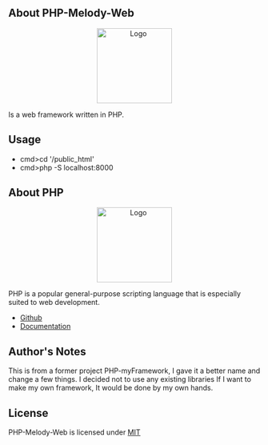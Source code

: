 ## About PHP-Melody-Web

<p align="center"><img src="https://i.imgur.com/rgwJljb.png" width="150px" height="auto" alt="Logo"></a></p>

Is a web framework written in PHP.

## Usage

* cmd>cd '/public_html'
* cmd>php -S localhost:8000

## About PHP

<p align="center"><img src="https://i.imgur.com/zyHWMJU.png" width="150px" height="auto" alt="Logo"></a></p>

<p>PHP is a popular general-purpose scripting language that is especially suited to web development.</p>

* [Github](https://github.com/php)
* [Documentation](https://www.php.net/docs.php)

## Author's Notes

This is from a former project PHP-myFramework, I gave it a better name and change a few things. I decided not to use any existing libraries
If I want to make my own framework, It would be done by my own hands.

## License

PHP-Melody-Web is licensed under [MIT](https://choosealicense.com/licenses/mit/)
